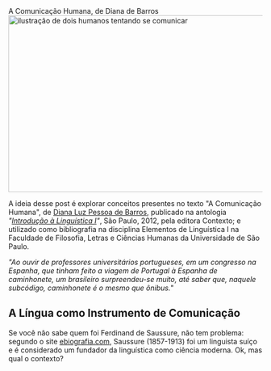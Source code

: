<!DOCTYPE html>
<html lang="pt-br">
<tittle>A Comunicação Humana, de Diana de Barros</tittle>
<head></head>
<body>
<img src="Um homem falando muitas línguas e outro tentando compreender.jpeg" alt="ilustração de dois humanos tentando se comunicar" width="800" height="350">

<p class="has-text-align-left">A ideia desse post é explorar conceitos presentes no texto "A Comunicação Humana", de <a href="https://pt.wikipedia.org/wiki/Diana_Luz_Pessoa_de_Barros"> Diana Luz Pessoa de Barros</a>, publicado na antologia <em>"<a href="https://edisciplinas.usp.br/pluginfile.php/2550517/mod_label/intro/NEGR%C3%83O_EstruturaDaSentenca.pdf">Introdução à Linguística I</a>"</em>, São Paulo, 2012, pela editora Contexto; e utilizado como bibliografia na disciplina Elementos de Linguística I na Faculdade de Filosofia, Letras e Ciências Humanas da Universidade de São Paulo.</p>
<p><em>"Ao ouvir de professores universitários portugueses, em um congresso na Espanha, que tinham feito a viagem de Portugal à Espanha de caminhonete, um brasileiro surpreendeu-se muito, até saber que, naquele subcódigo, caminhonete é o mesmo que ônibus.</em>"</p>

<h2>A Língua como Instrumento de Comunicação</h2>
<p>Se você não sabe quem foi Ferdinand de Saussure, não tem problema: segundo o site <a href="https://www.ebiografia.com/ferdinand_de_saussure/" target="_blank
    ">ebiografia.com</a>, Saussure (1857-1913) foi um linguista suíço e é considerado um fundador da linguística como ciência moderna. Ok, mas qual o contexto?</p>


</body>
</html>
